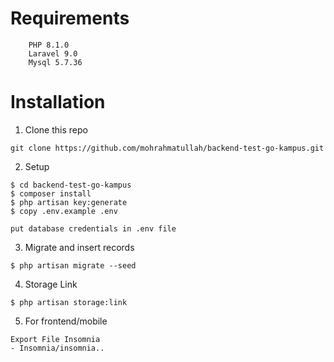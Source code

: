 # Requirements
```
	PHP 8.1.0
	Laravel 9.0
	Mysql 5.7.36
```


# Installation

1. Clone this repo

```
git clone https://github.com/mohrahmatullah/backend-test-go-kampus.git
```


2. Setup

```
$ cd backend-test-go-kampus
$ composer install
$ php artisan key:generate
$ copy .env.example .env

put database credentials in .env file
```

3. Migrate and insert records

```
$ php artisan migrate --seed
```

4. Storage Link

```
$ php artisan storage:link
```

5. For frontend/mobile
```
Export File Insomnia
- Insomnia/insomnia..

```